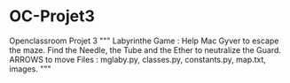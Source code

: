 # OC-Projet3
Openclassroom Projet 3
"""
Labyrinthe Game : Help Mac Gyver to escape the maze.
Find the Needle, the Tube and the Ether to neutralize the Guard.
ARROWS to move
Files : mglaby.py, classes.py, constants.py, map.txt, images.
"""
